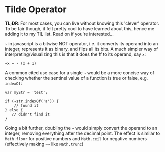 # Tilde Operator

**TL;DR**: For most cases, you can live without knowing this 'clever' operator. To be fair though, it felt pretty cool to have learned about this, hence me adding it to my TIL list. Read on if you're interested...

`~` in javascript is a bitwise NOT operator, i.e. it converts its operand into an integer, represents it as binary, and flips all its bits. A much simpler way of interpreting/visualizing this is that it does the ff to its operand, say `x`:
```
~x = - (x + 1)
```
A common cited use case for a single `~` would be a more concise way of checking whether the sentinel value of a function is true or false, e.g. `indexOf`:
```
var myStr = 'test';

if (~str.indexOf('a')) {
    // found it
} else {
   // didn't find it
}
```
Going a bit further, doubling the `~` would simply convert the operand to an integer, removing everything after the decimal point. The effect is similar to `Math.floor` for positive numbers and `Math.ceil` for negative numbers (effectively making `~~` like `Math.trunc`)

